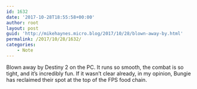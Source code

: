 ```yaml
---
id: 1632
date: '2017-10-28T18:55:58+00:00'
author: root
layout: post
guid: 'http://mikehaynes.micro.blog/2017/10/28/blown-away-by.html'
permalink: /2017/10/28/1632/
categories:
    - Note
---
```


Blown away by Destiny 2 on the PC. It runs so smooth, the combat is so tight, and it’s incredibly fun. If it wasn’t clear already, in my opinion, Bungie has reclaimed their spot at the top of the FPS food chain.